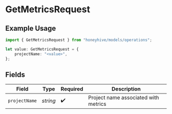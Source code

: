 # GetMetricsRequest

## Example Usage

```typescript
import { GetMetricsRequest } from "honeyhive/models/operations";

let value: GetMetricsRequest = {
    projectName: "<value>",
};
```

## Fields

| Field                                | Type                                 | Required                             | Description                          |
| ------------------------------------ | ------------------------------------ | ------------------------------------ | ------------------------------------ |
| `projectName`                        | *string*                             | :heavy_check_mark:                   | Project name associated with metrics |